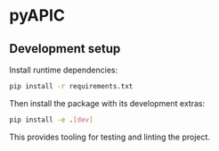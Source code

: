 # pyAPIC

## Development setup

Install runtime dependencies:

```bash
pip install -r requirements.txt
```

Then install the package with its development extras:

```bash
pip install -e .[dev]
```

This provides tooling for testing and linting the project.
